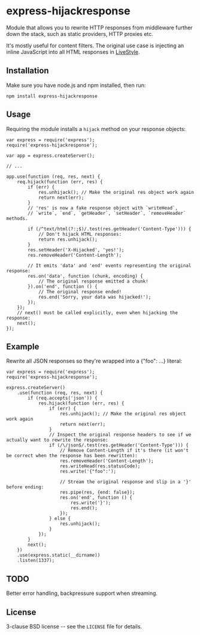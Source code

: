 express-hijackresponse
======================

Module that allows you to rewrite HTTP responses from middleware
further down the stack, such as static providers, HTTP proxies etc.

It's mostly useful for content filters. The original use case is
injecting an inline JavaScript into all HTML responses in <a
href='https://github.com/One-com/livestyle'>LiveStyle</a>.


Installation
------------

Make sure you have node.js and npm installed, then run:

    npm install express-hijackresponse

Usage
-----

Requiring the module installs a `hijack` method on your response objects:

    var express = require('express');
    require('express-hijackresponse');

    var app = express.createServer();

    // ...

    app.use(function (req, res, next) {
        req.hijack(function (err, res) {
            if (err) {
                res.unhijack(); // Make the original res object work again
                return next(err);
            }
            // 'res' is now a fake response object with `writeHead`,
            // `write`, `end`, `getHeader`, `setHeader`, `removeHeader` methods.

            if (/^text/html(?:;$)/.test(res.getHeader('Content-Type'))) {
                // Don't hijack HTML responses:
                return res.unhijack();
            }
            res.setHeader('X-Hijacked', 'yes!');
            res.removeHeader('Content-Length');

            // It emits 'data' and 'end' events representing the original response:
            res.on('data', function (chunk, encoding) {
                // The original response emitted a chunk!
            }).on('end', function () {
                // The original response ended!
                res.end('Sorry, your data was hijacked!');
            });
        });
        // next() must be called explicitly, even when hijacking the response:
        next();
    });


Example
-------

Rewrite all JSON responses so they're wrapped into a {"foo": ...} literal:

    var express = require('express');
    require('express-hijackresponse');

    express.createServer()
        .use(function (req, res, next) {
            if (req.accepts('json')) {
                res.hijack(function (err, res) {
                    if (err) {
                        res.unhijack(); // Make the original res object work again
                        return next(err);
                    }
                    // Inspect the original response headers to see if we actually want to rewrite the response:
                    if (/\/json$/.test(res.getHeader('Content-Type'))) {
                        // Remove Content-Length if it's there (it won't be correct when the response has been rewritten):
                        res.removeHeader('Content-Length');
                        res.writeHead(res.statusCode);
                        res.write('{"foo":');

                        // Stream the original response and slip in a '}' before ending:
                        res.pipe(res, {end: false});
                        res.on('end', function () {
                            res.write('}');
                            res.end();
                        });
                    } else {
                        res.unhijack();
                    }
                });
            }
            next();
        })
        .use(express.static(__dirname))
        .listen(1337);

TODO
----

Better error handling, backpressure support when streaming.


License
-------

3-clause BSD license -- see the `LICENSE` file for details.

